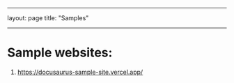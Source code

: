 ---
layout: page
title: "Samples"
___
# Sample websites:

1. https://docusaurus-sample-site.vercel.app/
